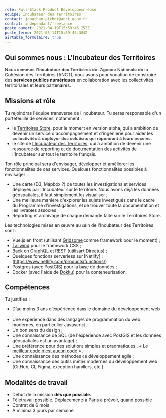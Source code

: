 ```yaml
---
role: Full-Stack Product Développeur·euse
equipe: Incubateur des Territoires
contact: jonathan.pichot@anct.gouv.fr
contrat: indépendant/freelance
poste_ouvert: 2021-04-19T15:59:45.252Z
poste_ferme: 2021-05-14T15:59:45.304Z
airtable_formulaire: true
---
```

## Qui sommes nous : L'Incubateur des Territoires

Nous sommes l'Incubateur des Territoires de l’Agence Nationale de la Cohésion des Territoires (ANCT), nous avons pour vocation de construire des **services publics numériques** en collaboration avec les collectivités territoriales et leurs partenaires. 

## Missions et rôle

Tu rejoindras l'équipe transverse de l'Incubateur. Tu seras responsable d'un portefeuille de services, notamment :

* le [Territoires Store](https://territoires.store/), pour le moment en version alpha, qui a ambition de devenir un service d'accompagnement et d'ingénierie pour aider les collectivités à déployer des solutions qui répondent à leurs besoins.
* le site de [l'Incubateur des Territoires](https://incubatuer.anct.gouv.fr/), qui a ambition de devenir une ressource de reporting et de documentation des activités de l'Incubateur sur tout le territoire français.

Ton rôle principal sera d'envisager, développer et améliorer les fonctionnalités de ces services. Quelques fonctionnalités possibles à envisager :

* Une carte (D3, Mapbox ?) de toutes les investigations et services déployés par l'Incubateur sur le territoire. Nous avons déjà les données géospatiales, il faut simplement les visualiser ;
* Une meilleure manière d'explorer les sujets investigués dans le cadre du Programme d'investigations, et de trouver toute la documentation et les livrables associés ;
* Reporting et archivage de chaque demande faite sur le Territoires Store.

Les technologies mises en œuvre au sein de l'Incubateur des Territoires sont :

* Vue.js en front (utilisant [Gridsome](https://gridsome.org) comme framework pour le moment) ;
* [Tailwind](https://tailwindcss.com/) pour le framework CSS ; 
* Back en GraphQL et REST (utilisant [Directus](https://incubateur-des-territoires.slite.com/app/channels/XdXgbS3kYD/notes/www.directus.io)) ;
* Quelques fonctions serverless sur [Netlify] ;(https://www.netlify.com/products/functions/)
* Postgres (avec PostGIS) pour la base de données ;
* Docker (avec l'aide de [Dokku](https://dokku.com/)) pour la conteneurisation.

## Compétences

Tu justifies :

* D’au moins 3 ans d’expérience dans le domaine du développement web ;
* Une expérience dans des langages de programmation du web modernes, en particulier Javascript ;
* Un bon sens du design ; 
* Une connaissance de SQL (de l'expérience avec PostGIS et les données géospatiales est un avantage) ;
* Une préférence pour des solutions simples et pragmatiques.. « [Le meilleur code n'est aucun code](https://blog.codinghorror.com/the-best-code-is-no-code-at-all/) » ;
* Une connaissance des méthodes de développement agile ;
* Une connaissance des outils métier modernes du développement web (GitHub, CI, Figma, exception handlers, etc.)

## Modalités de travail

* Début de la mission **dès que possible.**
* Télétravail possible. Déplacements à Paris à prévoir, quand possible
* Contrat de 6 mois
* À minima 3 jours par semaine
